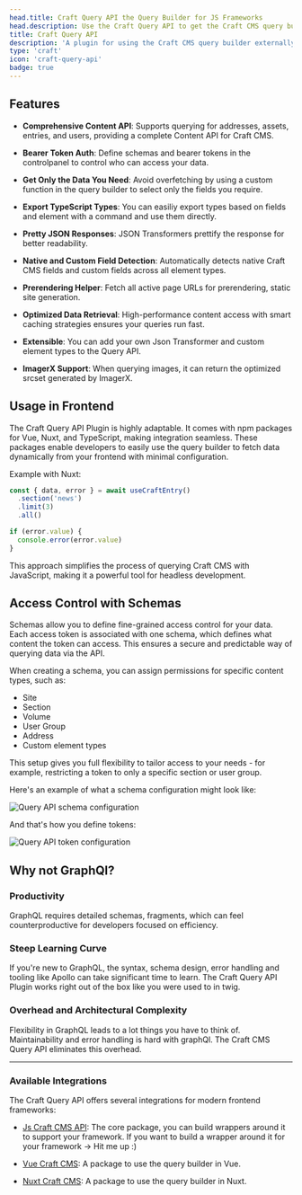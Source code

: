 ```yaml
---
head.title: Craft Query API the Query Builder for JS Frameworks
head.description: Use the Craft Query API to get the Craft CMS query builder in your favorite Javascript Framework. An alternative to graphql.
title: Craft Query API
description: 'A plugin for using the Craft CMS query builder externally.'
type: 'craft'
icon: 'craft-query-api'
badge: true
---
```


## Features

- **Comprehensive Content API**: Supports querying for addresses, assets, entries, and users, providing a complete Content API for Craft CMS.

- **Bearer Token Auth**: Define schemas and bearer tokens in the controlpanel to control who can access your data. 

- **Get Only the Data You Need**: Avoid overfetching by using a custom function in the query builder to select only the fields you require.

- **Export TypeScript Types**: You can easiliy export types based on fields and element with a command and use them directly.

- **Pretty JSON Responses**: JSON Transformers prettify the response for better readability.

- **Native and Custom Field Detection**: Automatically detects native Craft CMS fields and custom fields across all element types.

- **Prerendering Helper**: Fetch all active page URLs for prerendering, static site generation.

- **Optimized Data Retrieval**: High-performance content access with smart caching strategies ensures your queries run fast.

- **Extensible**: You can add your own Json Transformer and custom element types to the Query API.

- **ImagerX Support**: When querying images, it can return the optimized srcset generated by ImagerX.

## Usage in Frontend
The Craft Query API Plugin is highly adaptable. It comes with npm packages for Vue, Nuxt, and TypeScript, making integration seamless. These packages enable developers to easily use the query builder to fetch data dynamically from your frontend with minimal configuration.

Example with Nuxt:
```ts [app.vue]
const { data, error } = await useCraftEntry()
  .section('news')
  .limit(3)
  .all()

if (error.value) {
  console.error(error.value)
}
```

This approach simplifies the process of querying Craft CMS with JavaScript, making it a powerful tool for headless development.

## Access Control with Schemas

Schemas allow you to define fine-grained access control for your data. Each access token is associated with one schema, which defines what content the token can access. 
This ensures a secure and predictable way of querying data via the API.

When creating a schema, you can assign permissions for specific content types, such as:

- Site
- Section
- Volume
- User Group
- Address
- Custom element types

This setup gives you full flexibility to tailor access to your needs - for example, restricting a token to only a specific section or user group.

Here's an example of what a schema configuration might look like:

![Query API schema configuration](/images/bitmap/query-api-schema.png)

And that's how you define tokens: 

![Query API token configuration](/images/bitmap/query-api-token.png)


## Why not GraphQl?

### Productivity

GraphQL requires detailed schemas, fragments, which can feel counterproductive for developers focused on efficiency.

### Steep Learning Curve

If you're new to GraphQL, the syntax, schema design, error handling and tooling like Apollo can take significant time to learn. The Craft Query API Plugin works right out of the box like you were used to in twig.

### Overhead and Architectural Complexity

Flexibility in GraphQL leads to a lot things you have to think of. Maintainability and error handling is hard with graphQl. The Craft CMS Query API eliminates this overhead.

---

### Available Integrations

The Craft Query API offers several integrations for modern frontend frameworks:

- [Js Craft CMS API](/libraries/js-craftcms-api): The core package, you can build wrappers around it to support your framework. If you want to build a wrapper around it for your framework -> Hit me up :) 

- [Vue Craft CMS](/libraries/vue-craftcms): A package to use the query builder in Vue.

- [Nuxt Craft CMS](/libraries/nuxt-craftcms): A package to use the query builder in Nuxt.

